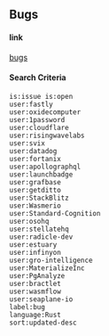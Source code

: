 ## Bugs

#### link

[bugs](https://github.com/issues?q=is%3Aissue+is%3Aopen+user%3Afastly+user%3Aoxidecomputer+user%3A1password+user%3Acloudflare+user%3Arisingwavelabs+user%3Asvix+user%3Adatadog+user%3Afortanix+user%3Aapollographql+user%3Alaunchbadge+user%3Agrafbase+user%3Agetditto+user%3AStackBlitz+user%3AWasmerio+user%3AStandard-Cognition+user%3Aosohq+user%3Astellatehq+user%3Aradicle-dev+user%3Aestuary+user%3Ainfinyon+user%3Agro-intelligence+user%3AMaterializeInc+user%3APgAnalyze+user%3Abractlet+user%3Awasmflow+user%3Aseaplane-io+label%3Abug+language%3ARust+sort%3Aupdated-desc+)

#### Search Criteria

```
is:issue is:open
user:fastly
user:oxidecomputer
user:1password
user:cloudflare
user:risingwavelabs
user:svix
user:datadog
user:fortanix
user:apollographql
user:launchbadge
user:grafbase
user:getditto
user:StackBlitz
user:Wasmerio
user:Standard-Cognition
user:osohq
user:stellatehq
user:radicle-dev
user:estuary
user:infinyon
user:gro-intelligence
user:MaterializeInc
user:PgAnalyze
user:bractlet
user:wasmflow
user:seaplane-io
label:bug
language:Rust
sort:updated-desc 
```